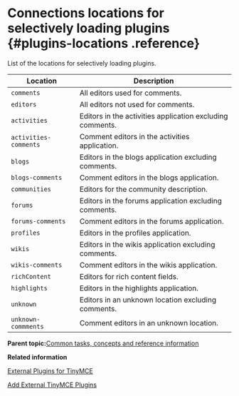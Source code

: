 # Connections locations for selectively loading plugins {#plugins-locations .reference}

List of the locations for selectively loading plugins.

|Location|Description|
|--------|-----------|
|`comments`|All editors used for comments.|
|`editors`|All editors not used for comments.|
|`activities`|Editors in the activities application excluding comments.|
|`activities-comments`|Comment editors in the activities application.|
|`blogs`|Editors in the blogs application excluding comments.|
|`blogs-comments`|Comment editors in the blogs application.|
|`communities`|Editors for the community description.|
|`forums`|Editors in the forums application excluding comments.|
|`forums-comments`|Comment editors in the forums application.|
|`profiles`|Editors in the profiles application.|
|`wikis`|Editors in the wikis application excluding comments.|
|`wikis-comments`|Comment editors in the wikis application.|
|`richContent`|Editors for rich content fields.|
|`highlights`|Editors in the highlights application.|
|`unknown`|Editors in an unknown location excluding comments.|
|`unknown-commments`|Comment editors in an unknown location.|

**Parent topic:**[Common tasks, concepts and reference information](r_appendix.md)

**Related information**  


[External Plugins for TinyMCE](c_external-plugins.md)

[Add External TinyMCE Plugins](t_configure_13-add-external-tinymce-plugins-2.md)


